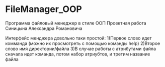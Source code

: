 # FileManager_OOP
Программа файловый менеджер в стиле ООП
Проектная работа Синицына Александра Романовича

Интерфейс менджера довольно таки простой:
1)Первое слово идет комманда (можно их просмотреть с помощью команды help)
2)Второе слово имя директории/файла
3)В случае работы с атрибутами файла сначала идет команда, потом набор атриубтов, и третим название файла
